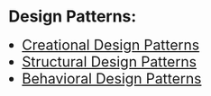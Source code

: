 # Design Patterns: 

<ul>
    <li style="font-size:25px"><a href="Creational/ListOfCreationalPatterns.md">Creational Design Patterns</a></li>
    <li style="font-size:25px"><a href="Structural/ListOfStructuralPatterns.md">Structural Design Patterns</a></li>
    <li style="font-size:25px"><a href="Behavioral/ListOfBehavioralPatterns.md">Behavioral Design Patterns</a></li>
</ul>